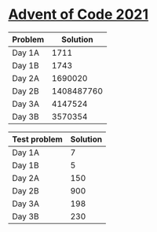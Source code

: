 # [Advent of Code 2021](https://adventofcode.com/2021)

| Problem | Solution |
|---------|----------|
|Day 1A| 1711 |
|Day 1B| 1743 |
|Day 2A| 1690020 |
|Day 2B| 1408487760 |
|Day 3A| 4147524 |
|Day 3B| 3570354 |

| Test problem | Solution |
|--------------|----------|
|Day 1A| 7 |
|Day 1B| 5 |
|Day 2A| 150 |
|Day 2B| 900 |
|Day 3A| 198 |
|Day 3B| 230 |
